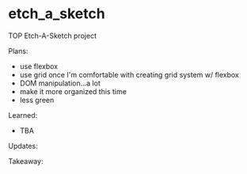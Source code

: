 # etch_a_sketch
TOP Etch-A-Sketch project  

Plans:  
- use flexbox  
- use grid once I'm comfortable with creating grid system w/ flexbox  
- DOM manipulation...a lot  
- make it more organized this time  
- less green  

Learned:  
- TBA

Updates:  


Takeaway:  

